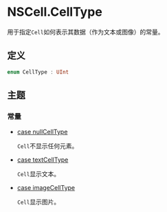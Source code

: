 # NSCell.CellType

用于指定`Cell`如何表示其数据（作为文本或图像）的常量。

## 定义

```swift
enum CellType : UInt
```

## 主题

### 常量

* [case nullCellType]()

    `Cell`不显示任何元素。

* [case textCellType]()

    `Cell`显示文本。

* [case imageCellType]()

    `Cell`显示图片。